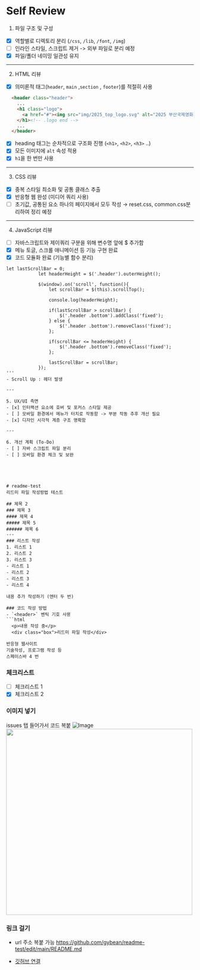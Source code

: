 # Self Review

1. 파일 구조 및 구성
- [x] 역할별로 디렉토리 분리 (`/css`, `/lib`, `/font`, `/img`)
- [ ] 인라인 스타일, 스크립트 제거 -> 외부 파일로 분리 예정
- [x] 파일/폴더 네이밍 일관성 유지

---

2. HTML 리뷰
- [x] 의미론적 태그(`header`, `main` ,`section` , `footer`)를 적절히 사용
```html
  <header class="header">
    ...
    <h1 class="logo">
      <a href="#"><img src="img/2025_top_logo.svg" alt="2025 부산국제영화제 로고"></a>
    </h1><!-- .logo end -->
    ...
  </header>
```
- [x] heading 태그는 순차적으로 구조화 진행 (`<h1>`, `<h2>`, `<h3>` ..)
- [x] 모든 이미지에 `alt` 속성 적용
- [x] `h1`을 한 번만 사용

---

3. CSS 리뷰
- [x] 중복 스타일 최소화 및 공통 클래스 추출
- [x] 반응형 웹 완성 (미디어 쿼리 사용)
- [ ] 초기값, 공통된 요소 하나의 페이지에서 모두 작성 → reset.css, common.css분리하여 정리 예정

---

4. JavaScript 리뷰
- [ ] 자바스크립트와 제이쿼리 구분을 위해 변수명 앞에 $ 추가함
- [x] 메뉴 토글, 스크롤 애니메이션 등 기능 구현 완료
- [x] 코드 모듈화 완료 (기능별 함수 분리)
```
let lastScrollBar = 0;
            let headerHeight = $('.header').outerHeight();

            $(window).on('scroll', function(){
                let scrollBar = $(this).scrollTop();

                console.log(headerHeight);

                if(lastScrollBar > scrollBar) {
                    $('.header .bottom').addClass('fixed');
                } else {
                    $('.header .bottom').removeClass('fixed');
                };

                if(scrollBar <= headerHeight) {
                    $('.header .bottom').removeClass('fixed');
                };

                lastScrollBar = scrollBar;
            });
'''
- Scroll Up : 헤더 발생

---

5. UX/UI 측면
- [x] 인터랙션 요소에 호버 및 포커스 스타일 제공
- [ ] 모바일 환경에서 메뉴가 터치로 작동함 -> 부분 작동 추후 개선 필요
- [x] 디자인 시각적 계층 구조 명확함

--- 

6. 개선 계획 (To-Do)
- [ ] 자바 스크립트 파일 분리
- [ ] 모바일 환경 체크 및 보완





# readme-test
리드미 파일 작성방법 테스트

## 제목 2
### 제목 3
#### 제목 4
##### 제목 5
###### 제목 6
---
### 리스트 작성
1. 리스트 1
2. 리스트 2
3. 리스트 3
- 리스트 1
- 리스트 2
- 리스트 3
- 리스트 4

내용 추가 작성하기 (엔터 두 번)

### 코드 작성 방법
- `<header>` 벤틱 기호 사용
```html
  <p>내용 작성 중</p>
  <div class="box">리드미 파일 작성</div>
```

    반응형 웹사이트
    기술작성, 프로그램 작성 등
    스페이스바 4 번

### 체크리스트
- [ ] 체크리스트 1
- [x] 체크리스트 2

### 이미지 넣기
issues 탭 들어가서 코드 복붙
![Image](https://github.com/user-attachments/assets/d210d818-f847-4078-a705-8c6a208ac63b)
<img src="https://github.com/user-attachments/assets/d210d818-f847-4078-a705-8c6a208ac63b" style="width: 500px" />

### 링크 걸기
- url 주소 복붙 가능
https://github.com/gybean/readme-test/edit/main/README.md

- [깃허브 연결](https://github.com/gybean/readme-test/edit/main/README.md)
